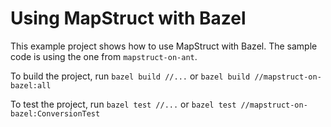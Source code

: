 # Using MapStruct with Bazel

This example project shows how to use MapStruct with Bazel.
The sample code is using the one from `mapstruct-on-ant`.

To build the project, run `bazel build //...` or `bazel build //mapstruct-on-bazel:all`

To test the project, run `bazel test //...` or `bazel test //mapstruct-on-bazel:ConversionTest`
